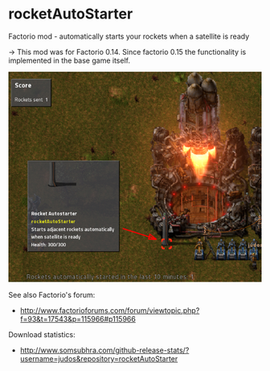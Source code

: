# rocketAutoStarter
Factorio mod - automatically starts your rockets when a satellite is ready

-> This mod was for Factorio 0.14. Since factorio 0.15 the functionality is implemented in the base game itself.

<img src="https://raw.githubusercontent.com/judos/rocketAutoStarter/master/screenshots/0.2.1%20-%20rocketAutoStarter.png" />

See also Factorio's forum:
- http://www.factorioforums.com/forum/viewtopic.php?f=93&t=17543&p=115966#p115966

Download statistics:
- http://www.somsubhra.com/github-release-stats/?username=judos&repository=rocketAutoStarter
